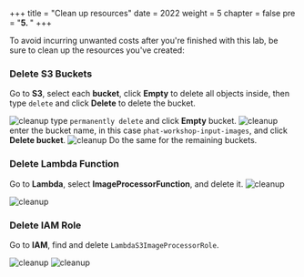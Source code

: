 +++
title = "Clean up resources"
date = 2022
weight = 5
chapter = false
pre = "<b>5. </b>"
+++

To avoid incurring unwanted costs after you're finished with this lab, be sure to clean up the resources you've created:

### Delete S3 Buckets
Go to **S3**, select each **bucket**, click **Empty** to delete all objects inside, then type `delete` and click **Delete** to delete the bucket.

![cleanup](/images/clean/image1.png)
type `permanently delete` and click **Empty** bucket.
![cleanup](/images/clean/image2.png)
enter the bucket name, in this case `phat-workshop-input-images`, and click **Delete bucket**.
![cleanup](/images/clean/image3.png)
Do the same for the remaining buckets.

### Delete Lambda Function
Go to **Lambda**, select **ImageProcessorFunction**, and delete it.
![cleanup](/images/clean/image4.png)

![cleanup](/images/clean/image5.png)

### Delete IAM Role
Go to **IAM**, find and delete `LambdaS3ImageProcessorRole`.


![cleanup](/images/clean/image6.png)
![cleanup](/images/clean/image7.png)
